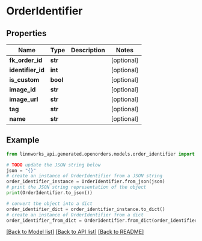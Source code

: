 # OrderIdentifier


## Properties

Name | Type | Description | Notes
------------ | ------------- | ------------- | -------------
**fk_order_id** | **str** |  | [optional] 
**identifier_id** | **int** |  | [optional] 
**is_custom** | **bool** |  | [optional] 
**image_id** | **str** |  | [optional] 
**image_url** | **str** |  | [optional] 
**tag** | **str** |  | [optional] 
**name** | **str** |  | [optional] 

## Example

```python
from linnworks_api.generated.openorders.models.order_identifier import OrderIdentifier

# TODO update the JSON string below
json = "{}"
# create an instance of OrderIdentifier from a JSON string
order_identifier_instance = OrderIdentifier.from_json(json)
# print the JSON string representation of the object
print(OrderIdentifier.to_json())

# convert the object into a dict
order_identifier_dict = order_identifier_instance.to_dict()
# create an instance of OrderIdentifier from a dict
order_identifier_from_dict = OrderIdentifier.from_dict(order_identifier_dict)
```
[[Back to Model list]](../README.md#documentation-for-models) [[Back to API list]](../README.md#documentation-for-api-endpoints) [[Back to README]](../README.md)


